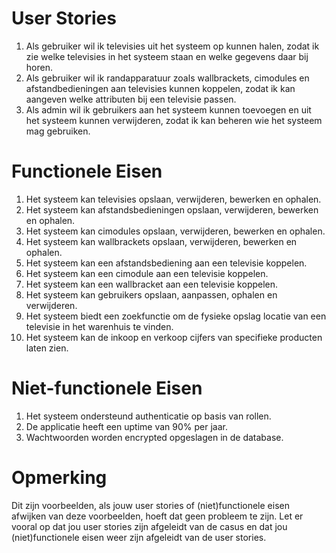  # User Stories

1. Als gebruiker wil ik televisies uit het systeem op kunnen halen, zodat ik zie welke televisies in het systeem staan en welke gegevens daar bij horen.
2. Als gebruiker wil ik randapparatuur zoals wallbrackets, cimodules en afstandbedieningen aan televisies kunnen koppelen, zodat ik kan aangeven welke attributen bij een televisie passen.
3. Als admin wil ik gebruikers aan het systeem kunnen toevoegen en uit het systeem kunnen verwijderen, zodat ik kan beheren wie het systeem mag gebruiken.

# Functionele Eisen

1. Het systeem kan televisies opslaan, verwijderen, bewerken en ophalen.
2. Het systeem kan afstandsbedieningen opslaan, verwijderen, bewerken en ophalen.
3. Het systeem kan cimodules opslaan, verwijderen, bewerken en ophalen.
4. Het systeem kan wallbrackets opslaan, verwijderen, bewerken en ophalen.
5. Het systeem kan een afstandsbediening aan een televisie koppelen.
6. Het systeem kan een cimodule aan een televisie koppelen.
7. Het systeem kan een wallbracket aan een televisie koppelen.
8. Het systeem kan gebruikers opslaan, aanpassen, ophalen en verwijderen.
9. Het systeem biedt een zoekfunctie om de fysieke opslag locatie van een televisie in het warenhuis te vinden.
10. Het systeem kan de inkoop en verkoop cijfers van specifieke producten laten zien.


# Niet-functionele Eisen

1. Het systeem ondersteund authenticatie op basis van rollen.
2. De applicatie heeft een uptime van 90% per jaar.
3. Wachtwoorden worden encrypted opgeslagen in de database.


# Opmerking
Dit zijn voorbeelden, als jouw user stories of (niet)functionele eisen afwijken van deze voorbeelden, hoeft dat geen probleem te zijn. 
Let er vooral op dat jou user stories zijn afgeleidt van de casus en dat jou (niet)functionele eisen weer zijn afgeleidt van de user stories.